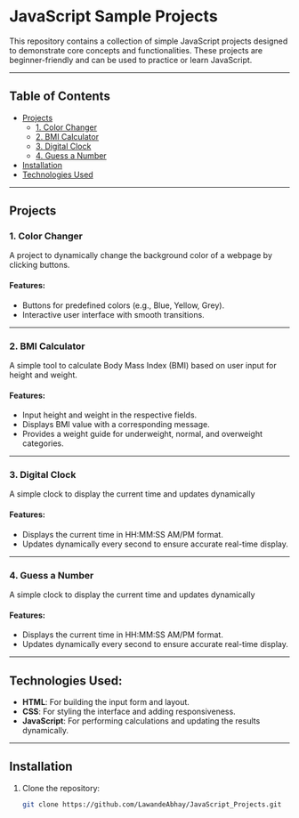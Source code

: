 # JavaScript Sample Projects

This repository contains a collection of simple JavaScript projects designed to demonstrate core concepts and functionalities. These projects are beginner-friendly and can be used to practice or learn JavaScript.

---

## Table of Contents

- [Projects](#projects)
  - [1. Color Changer](#1-color-changer)
  - [2. BMI Calculator](#2-bmi-calculator)
  - [3. Digital Clock](#3-digital-clock)
  - [4. Guess a Number](#4-guess-a-number)
- [Installation](#installation)
- [Technologies Used](#technologies-used)

---

## Projects

### 1. Color Changer
A project to dynamically change the background color of a webpage by clicking buttons.

#### Features:
- Buttons for predefined colors (e.g., Blue, Yellow, Grey).
- Interactive user interface with smooth transitions.
---

### 2. BMI Calculator
A simple tool to calculate Body Mass Index (BMI) based on user input for height and weight.

#### Features:
- Input height and weight in the respective fields.
- Displays BMI value with a corresponding message.
- Provides a weight guide for underweight, normal, and overweight categories.

---
### 3. Digital Clock
A simple clock to display the current time and updates dynamically
#### Features:
- Displays the current time in HH:MM:SS AM/PM format.
- Updates dynamically every second to ensure accurate real-time display.
---

### 4. Guess a Number
A simple clock to display the current time and updates dynamically
#### Features:
- Displays the current time in HH:MM:SS AM/PM format.
- Updates dynamically every second to ensure accurate real-time display.

---
## Technologies Used:
- **HTML**: For building the input form and layout.
- **CSS**: For styling the interface and adding responsiveness.
- **JavaScript**: For performing calculations and updating the results dynamically.

---
## Installation

1. Clone the repository:
   ```bash
   git clone https://github.com/LawandeAbhay/JavaScript_Projects.git
